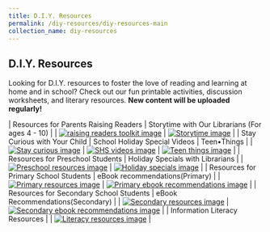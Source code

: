 ```yaml
---
title: D.I.Y. Resources
permalink: /diy-resources/diy-resources-main
collection_name: diy-resources
---
```

## **D.I.Y. Resources**

Looking for D.I.Y. resources to foster the love of reading and learning at home and in school? Check out our fun printable activities, discussion worksheets, and literary resources. **New content will be uploaded regularly!**

| Resources for Parents Raising Readers | Storytime with Our Librarians (For ages 4 - 10) |
| [![raising readers toolkit image](/images/diyresources/RAISING-READERS-TOOLKIT-BUTTON.png)](/diy-resources/primary/primary-main#engage-my-child-in-reading) | [![Storytime image](/images/diyresources/storytime_banner.png)](/diy-resources/storytime/storytime-main) |
| Stay Curious with Your Child | School Holiday Special Videos | Teen•Things |
| [![Stay curious image](/images/diyresources/dR-Holiday-Primary.png)](/diy-resources/primary/stay-curious-with-your-child) | [![SHS videos image](/images/diyresources/shs-videos-button.png)](/diy-resources/secondary/teen-things) | [![Teen things image](/images/diyresources/dR-Holiday-Secondary-amended.png)](/diy-resources/secondary/teen-things) |
| Resources for Preschool Students | Holiday Specials with Librarians |
| [![Preschool resources image](/images/diyresources/dR_preschool.png)](/diy-resources/preschool/preschool-main) | [![Holiday specials image](/images/diyresources/dR-Holiday-Preschool.png)](/diy-resources/preschool/preschool-holiday-special) |
| Resources for Primary School Students | eBook recommendations(Primary) |
| [![Primary resources image](/images/diyresources/dR_primary-school-resources.png)](/diy-resources/primary/primary-main) | [![Primary ebook recommendations image](/images/diyresources/dR_primary-ebooks.png)](https://eresources.nlb.gov.sg/ereads/DiscoveReads/All?level=p) |
| Resources for Secondary School Students | eBook Recommendations(Secondary) |
| [![Secondary resources image](/images/diyresources/dR_secondary-school-resources.png)](/diy-resources/secondary/secondary-main) | [![Secondary ebook recommendations image](/images/diyresources/dR_secondary-ebooks.png)](https://eresources.nlb.gov.sg/ereads/DiscoveReads/All?level=s) |
| Information Literacy Resources |
| [![Literacy resources image](/images/diyresources/dR_info-lit-resources.png)](../services/other-services/sure) |